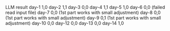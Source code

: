 LLM result 
day-1 1,0
day-2 1,1
day-3 0,0
day-4 1,1
day-5 1,0
day-6 0,0 (failed read input file)
day-7 0,0 (1st part works with small adjustment)
day-8 0,0 (1st part works with small adjustment)
day-9 0,1 (1st part works with small adjustment)
day-10 0,0
day-12 0,0
day-13 0,0
day-14 1,0